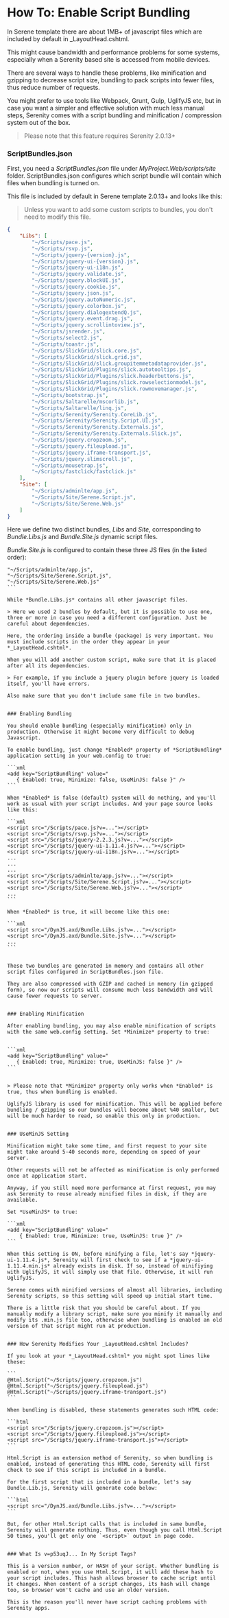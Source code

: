 # How To: Enable Script Bundling

In Serene template there are about 1MB+ of javascript files which are included by default in _LayoutHead.cshtml.

This might cause bandwidth and performance problems for some systems, especially when a Serenity based site is accessed from mobile devices.

There are several ways to handle these problems, like minification and gzipping to decrease script size, bundling to pack scripts into fewer files, thus reduce number of requests.

You might prefer to use tools like Webpack, Grunt, Gulp, UglifyJS etc, but in case you want a simpler and effective solution with much less manual steps, Serenity comes with a script bundling and minification / compression system out of the box. 

> Please note that this feature requires Serenity 2.0.13+


### ScriptBundles.json

First, you need a *ScriptBundles.json* file under *MyProject.Web/scripts/site* folder. ScriptBundles.json configures which script bundle will contain which files when bundling is turned on. 

This file is included by default in Serene template 2.0.13+ and looks like this:

> Unless you want to add some custom scripts to bundles, you don't need to modify this file.

```json
{
    "Libs": [
        "~/Scripts/pace.js",
        "~/Scripts/rsvp.js",
        "~/Scripts/jquery-{version}.js",
        "~/Scripts/jquery-ui-{version}.js",
        "~/Scripts/jquery-ui-i18n.js",
        "~/Scripts/jquery.validate.js",
        "~/Scripts/jquery.blockUI.js",
        "~/Scripts/jquery.cookie.js",
        "~/Scripts/jquery.json.js",
        "~/Scripts/jquery.autoNumeric.js",
        "~/Scripts/jquery.colorbox.js",
        "~/Scripts/jquery.dialogextendQ.js",
        "~/Scripts/jquery.event.drag.js",
        "~/Scripts/jquery.scrollintoview.js",
        "~/Scripts/jsrender.js",
        "~/Scripts/select2.js",
        "~/Scripts/toastr.js",
        "~/Scripts/SlickGrid/slick.core.js",
        "~/Scripts/SlickGrid/slick.grid.js",
        "~/Scripts/SlickGrid/slick.groupitemmetadataprovider.js",
        "~/Scripts/SlickGrid/Plugins/slick.autotooltips.js",
        "~/Scripts/SlickGrid/Plugins/slick.headerbuttons.js",
        "~/Scripts/SlickGrid/Plugins/slick.rowselectionmodel.js",
        "~/Scripts/SlickGrid/Plugins/slick.rowmovemanager.js",
        "~/Scripts/bootstrap.js",
        "~/Scripts/Saltarelle/mscorlib.js",
        "~/Scripts/Saltarelle/linq.js",
        "~/Scripts/Serenity/Serenity.CoreLib.js",
        "~/Scripts/Serenity/Serenity.Script.UI.js",
        "~/Scripts/Serenity/Serenity.Externals.js",
        "~/Scripts/Serenity/Serenity.Externals.Slick.js",
        "~/Scripts/jquery.cropzoom.js",
        "~/Scripts/jquery.fileupload.js",
        "~/Scripts/jquery.iframe-transport.js",
        "~/Scripts/jquery.slimscroll.js",
        "~/Scripts/mousetrap.js",
        "~/Scripts/fastclick/fastclick.js"
    ],
    "Site": [
        "~/Scripts/adminlte/app.js",
        "~/Scripts/Site/Serene.Script.js",
        "~/Scripts/Site/Serene.Web.js"
    ]
}
```

Here we define two distinct bundles, *Libs* and *Site*, corresponding to *Bundle.Libs.js* and *Bundle.Site.js* dynamic script files.

*Bundle.Site.js* is configured to contain these three JS files (in the listed order):

````
"~/Scripts/adminlte/app.js",
"~/Scripts/Site/Serene.Script.js",
"~/Scripts/Site/Serene.Web.js"
```

While *Bundle.Libs.js* contains all other javascript files.

> Here we used 2 bundles by default, but it is possible to use one, three or more in case you need a different configuration. Just be careful about dependencies.

Here, the ordering inside a bundle (package) is very important. You must include scripts in the order they appear in your *_LayoutHead.cshtml*. 

When you will add another custom script, make sure that it is placed after all its dependencies. 

> For example, if you include a jquery plugin before jquery is loaded itself, you'll have errors.

Also make sure that you don't include same file in two bundles.


### Enabling Bundling

You should enable bundling (especially minification) only in production. Otherwise it might become very difficult to debug Javascript.

To enable bundling, just change *Enabled* property of *ScriptBundling* application setting in your web.config to true:

```xml
<add key="ScriptBundling" value="
   { Enabled: true, Minimize: false, UseMinJS: false }" />
```

When *Enabled* is false (default) system will do nothing, and you'll work as usual with your script includes. And your page source looks like this:

```xml
<script src="/Scripts/pace.js?v=..."></script>
<script src="/Scripts/rsvp.js?v=..."></script>
<script src="/Scripts/jquery-2.2.3.js?v=..."></script>
<script src="/Scripts/jquery-ui-1.11.4.js?v=..."></script>
<script src="/Scripts/jquery-ui-i18n.js?v=..."></script>
...
...
...
<script src="/Scripts/adminlte/app.js?v=..."></script>
<script src="/Scripts/Site/Serene.Script.js?v=..."></script>
<script src="/Scripts/Site/Serene.Web.js?v=..."></script>
...
```

When *Enabled* is true, it will become like this one:

```xml
<script src="/DynJS.axd/Bundle.Libs.js?v=..."></script>
<script src="/DynJS.axd/Bundle.Site.js?v=..."></script>
...
```


These two bundles are generated in memory and contains all other script files configured in ScriptBundles.json file.

They are also compressed with GZIP and cached in memory (in gzipped form), so now our scripts will consume much less bandwidth and will cause fewer requests to server.


### Enabling Minification

After enabling bundling, you may also enable minification of scripts with the same web.config setting. Set *Minimize* property to true:


```xml
<add key="ScriptBundling" value="
   { Enabled: true, Minimize: true, UseMinJS: false }" />
```


> Please note that *Minimize* property only works when *Enabled* is true, thus when bundling is enabled.

UglifyJS library is used for minification. This will be applied before bundling / gzipping so our bundles will become about %40 smaller, but will be much harder to read, so enable this only in production.


### UseMinJS Setting

Minification might take some time, and first request to your site might take around 5-40 seconds more, depending on speed of your server.

Other requests will not be affected as minification is only performed once at application start.

Anyway, if you still need more performance at first request, you may ask Serenity to reuse already minified files in disk, if they are available.

Set *UseMinJS* to true:

```xml
<add key="ScriptBundling" value="
    { Enabled: true, Minimize: true, UseMinJS: true }" />
```

When this setting is ON, before minifying a file, let's say *jquery-ui-1.11.4.js*, Serenity will first check to see if a *jquery-ui-1.11.4.min.js* already exists in disk. If so, instead of minifiying with UglifyJS, it will simply use that file. Otherwise, it will run UglifyJS.

Serene comes with minified versions of almost all libraries, including Serenity scripts, so this setting will speed up initial start time.

There is a little risk that you should be careful about. If you manually modify a library script, make sure you minify it manually and modify its .min.js file too, otherwise when bundling is enabled an old version of that script might run at production.


### How Serenity Modifies Your _LayoutHead.cshtml Includes?

If you look at your *_LayoutHead.cshtml* you might spot lines like these:

```
@Html.Script("~/Scripts/jquery.cropzoom.js")
@Html.Script("~/Scripts/jquery.fileupload.js")
@Html.Script("~/Scripts/jquery.iframe-transport.js")
```

When bundling is disabled, these statements generates such HTML code:

```html
<script src="/Scripts/jquery.cropzoom.js"></script>
<script src="/Scripts/jquery.fileupload.js"></script>
<script src="/Scripts/jquery.iframe-transport.js"></script>
```

Html.Script is an extension method of Serenity, so when bundling is enabled, instead of generating this HTML code, Serenity will first check to see if this script is included in a bundle.

For the first script that is included in a bundle, let's say Bundle.Lib.js, Serenity will generate code below:

```html
<script src="/DynJS.axd/Bundle.Libs.js?v=..."></script>
```

But, for other Html.Script calls that is included in same bundle, Serenity will generate nothing. Thus, even though you call Html.Script 50 times, you'll get only one `<script>` output in page code.


### What Is v=p53uqJ... In My Script Tags?

This is a version number, or HASH of your script. Whether bundling is enabled or not, when you use Html.Script, it will add these hash to your script includes. This hash allows browser to cache script until it changes. When content of a script changes, its hash will change too, so browser won't cache and use an older version.

This is the reason you'll never have script caching problems with Serenity apps.

